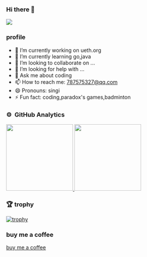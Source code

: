 ### Hi there 👋

![](https://komarev.com/ghpvc/?username=singi2016cn)

### profile

- 🔭 I’m currently working on ueth.org
- 🌱 I’m currently learning go,java
- 👯 I’m looking to collaborate on ...
- 🤔 I’m looking for help with ...
- 💬 Ask me about coding
- 📫 How to reach me: 787575327@qq.com
- 😄 Pronouns: singi
- ⚡ Fun fact: coding,paradox's games,badminton

### ⚙️ &nbsp;GitHub Analytics

<a href="https://github.com/singi2016cn">
  <img height="180em" src="https://github-readme-stats-eight-theta.vercel.app/api?username=singi2016cn&show_icons=true&theme=react&include_all_commits=true&count_private=true"/>
  <img height="180em" src="https://github-readme-stats-eight-theta.vercel.app/api/top-langs/?username=singi2016cn&layout=compact&langs_count=8&theme=react"/>
</a>

### :trophy: trophy

[![trophy](https://github-profile-trophy.vercel.app/?username=singi2016cn)](https://github.com/ryo-ma/github-profile-trophy)

### buy me a coffee
[buy me a coffee](https://www.buymeacoffee.com/qinyi7577p)
